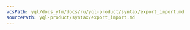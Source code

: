 ```yaml
---
vcsPath: yql/docs_yfm/docs/ru/yql-product/syntax/export_import.md
sourcePath: yql-product/syntax/export_import.md
---
```


<!--[Example from tutorial](https://cluster-name.yql/Tutorial/yt_25_TensorFlow)-->
